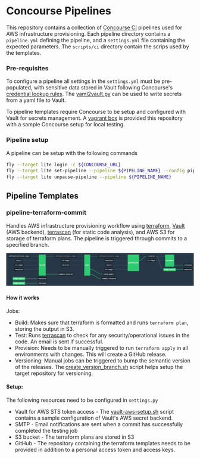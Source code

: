 Concourse Pipelines
====================
This repository contains a collection of [Concourse CI](https://concourse.ci) pipelines used for AWS infrastructure provisioning. Each pipeline directory contains a `pipeline.yml` defining the pipeline, and a `settings.yml` file containing the expected parameters. The `scripts/ci` directory contain the scrips used by the templates.

### Pre-requisites

To configure a pipeline all settings in the `settings.yml` must be pre-populated, with sensitive data stored in Vault following Concourse's [credential lookup rules](http://concourse.ci/creds.html#vault). The [yaml2vault.py](scripts/tools/yaml2vault.py) can be used to write secrets from a yaml file to Vault.

To pipeline templates require Concourse to be setup and configured with Vault for secrets management. A [vagrant box](Vagrantfile) is provided this repository with a sample Concourse setup for local testing.

### Pipeline setup

A pipeline can be setup with the following commands

```bash
fly --target lite login -c ${CONCOURSE_URL}
fly --target lite set-pipeline --pipeline ${PIPELINE_NAME} --config pipeline.yml -n --load-vars-from settings.yml
fly --target lite unpause-pipeline --pipeline ${PIPELINE_NAME}
```

Pipeline Templates
-------------------

### pipeline-terraform-commit

Handles AWS infrastructure provisioning workflow using [terraform](https://terraform.io), [Vault](https://vaultproject.io) (AWS backend), [terrascan](https://github.com/cesar-rodriguez/terrascan) (for static code analysis), and AWS S3 for storage of terraform plans. The pipeline is triggered through commits to a specified branch.

![pipeline-terraform-commit](images/pipeline-terraform-commit.png)

#### How it works

Jobs:
- Build: Makes sure that terraform is formatted and runs `terraform plan`, storing the output in S3.
- Test: Runs [terrascan](https://github.com/cesar-rodriguez/terrascan) to check for any security/operational issues in the code. An email is sent if successful.
- Provision: Needs to be manually triggered to run `terraform apply` in all environments with changes. This will create a GitHub release.
- Versioning: Manual jobs can be triggered to bump the semantic version of the releases. The [create_version_branch.sh](scripts/tools/create_version_branch.sh) script helps setup the target repository for versioning.

#### Setup:

The following resources need to be configured in `settings.py`
- Vault for AWS STS token access - The [vault-aws-setup.sh](scripts/tools/vault-aws-setup.sh) script contains a sample configuration of Vault's AWS secret backend.
- SMTP - Email notifications are sent when a commit has successfully completed the testing job
- S3 bucket - The terraform plans are stored in S3
- GitHub - The repository containing the terraform templates needs to be provided in addition to a personal access token and access keys.
